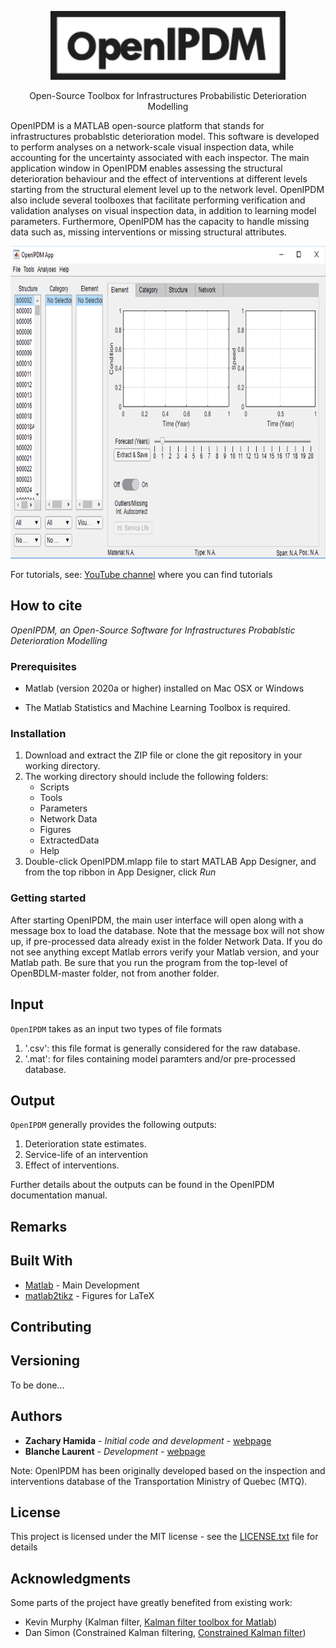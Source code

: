 <p align="center">
<img src="/Help/OpenIPDM.png" height="110">

<p align="center">
Open-Source Toolbox for Infrastructures Probabilistic Deterioration Modelling 
</p>

OpenIPDM is a MATLAB open-source platform that stands for infrastructures probablstic deterioration model. This software is developed to perform analyses on a network-scale visual inspection data, while accounting for the uncertainty associated with each inspector.
The main application window in OpenIPDM enables assessing the structural deterioration behaviour and the effect of interventions at different levels starting from the structural element level up to the network level.
OpenIPDM also include several toolboxes that facilitate performing verification and validation analyses on visual inspection data, in addition to learning model parameters.
Furthermore, OpenIPDM has the capacity to handle missing data such as, missing interventions or missing structural attributes.

<p align="center">
<img src="/Help/OpenIPDMMain.png" height="500">
    
For tutorials, see: [YouTube channel](https://www.youtube.com/) where you can find tutorials

## How to cite

*OpenIPDM, an Open-Source Software for Infrastructures Probablstic Deterioration Modelling*

### Prerequisites

- Matlab (version 2020a or higher) installed on Mac OSX or Windows

- The Matlab Statistics and Machine Learning Toolbox is required.

### Installation

1. Download and extract the ZIP file or clone the git repository in your working directory. 
2. The working directory should include the following folders:
    - Scripts
    - Tools
    - Parameters
    - Network Data
    - Figures
    - ExtractedData
    - Help
3. Double-click OpenIPDM.mlapp file to start MATLAB App Designer, and from the top ribbon in App Designer, click *Run*


### Getting started
After starting OpenIPDM, the main user interface will open along with a message box to load the database. Note that the message box will not show up, if pre-processed data already exist in the folder Network Data. 
If you do not see anything except Matlab errors verify your Matlab version, and your Matlab path. Be sure that you run the program from the top-level of OpenBDLM-master folder, not from another folder.

## Input

`OpenIPDM` takes as an input two types of file formats

1. '.csv': this file format is generally considered for the raw database.
2. '.mat': for files containing model paramters and/or pre-processed database.

## Output

`OpenIPDM` generally provides the following outputs:

1. Deterioration state estimates. 
2. Service-life of an intervention
3. Effect of interventions.

Further details about the outputs can be found in the OpenIPDM documentation manual.


## Remarks


## Built With

* [Matlab](https://www.mathworks.com/products/matlab.html) - Main Development
* [matlab2tikz](https://github.com/matlab2tikz/matlab2tikz) - Figures for LaTeX

## Contributing



## Versioning

To be done...

## Authors

* **Zachary Hamida** - *Initial code and development* - [webpage](http://profs.polymtl.ca/jagoulet/Site/Goulet_web_page_ZHAMIDA.html)
* **Blanche Laurent** - *Development* - [webpage](http://profs.polymtl.ca/jagoulet/Site/Goulet_web_page_BLAURENT.html)

Note: OpenIPDM has been originally developed based on the inspection and interventions database of the Transportation Ministry of Quebec (MTQ).

## License

This project is licensed under the MIT license - see the [LICENSE.txt](LICENSE.txt) file for details

## Acknowledgments

Some parts of the project have greatly benefited from existing work:

* Kevin Murphy (Kalman filter, [Kalman filter toolbox for Matlab](https://www.cs.ubc.ca/~murphyk/Software/Kalman/kalman.html#other))
* Dan Simon (Constrained Kalman filtering, [Constrained Kalman filter](https://academic.csuohio.edu/simond/ConstrKF/))

